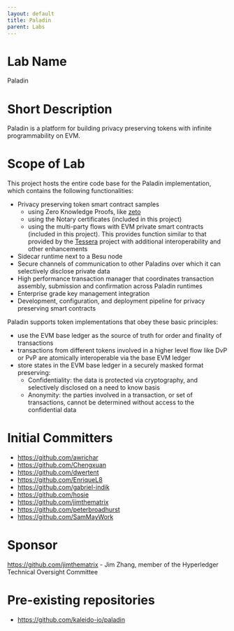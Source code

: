 ```yaml
---
layout: default
title: Paladin
parent: Labs
---
```


# Lab Name

Paladin

# Short Description

Paladin is a platform for building privacy preserving tokens with infinite programmability on EVM.

# Scope of Lab

This project hosts the entire code base for the Paladin implementation, which contains the following functionalities:

- Privacy preserving token smart contract samples
  - using Zero Knowledge Proofs, like [zeto](https://github.com/hyperledger-labs/zeto)
  - using the Notary certificates (included in this project)
  - using the multi-party flows with EVM private smart contracts (included in this project). This provides function similar to that provided by the [Tessera](https://github.com/consensys/tessera) project with additional interoperability and other enhancements
- Sidecar runtime next to a Besu node
- Secure channels of communication to other Paladins over which it can selectively disclose private data
- High performance transaction manager that coordinates transaction assembly, submission and confirmation across Paladin runtimes
- Enterprise grade key management integration
- Development, configuration, and deployment pipeline for privacy preserving smart contracts

Paladin supports token implementations that obey these basic principles:

- use the EVM base ledger as the source of truth for order and finality of transactions
- transactions from different tokens involved in a higher level flow like DvP or PvP are atomically interoperable via the base EVM ledger
- store states in the EVM base ledger in a securely masked format preserving:
  - Confidentiality: the data is protected via cryptography, and selectively disclosed on a need to know basis
  - Anonymity: the parties involved in a transaction, or set of transactions, cannot be determined without access to the confidential data

# Initial Committers

- https://github.com/awrichar
- https://github.com/Chengxuan
- https://github.com/dwertent
- https://github.com/EnriqueL8
- https://github.com/gabriel-indik
- https://github.com/hosie
- https://github.com/jimthematrix
- https://github.com/peterbroadhurst
- https://github.com/SamMayWork

# Sponsor

https://github.com/jimthematrix - Jim Zhang, member of the Hyperledger Technical Oversight Committee

# Pre-existing repositories

- https://github.com/kaleido-io/paladin
